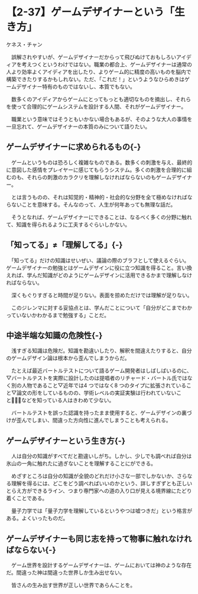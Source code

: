 # 【2-37】ゲームデザイナーという「生き方」

<div class="author">ケネス・チャン</div>

　誤解されやすいが、ゲームデザイナーだからって飛びぬけておもしろいアイディアを考えつくというわけではない。職業の都合上、ゲームデザイナーは通常の人より効率よくアイディアを出したり、よりゲーム的に精度の高いものを脳内で構築できたりするかもしれない。ただ、「これだ！」というようなひらめきはゲームデザイナー特有のものではないし、本質でもない。

　数多くのアイディアからゲームにとってもっとも適切なものを摘出し、それらを使って合理的にゲームシステムを設計する人間、それがゲームデザイナー。

　職業という意味ではそうともいかない場合もあるが、そのような大人の事情を一旦忘れて、ゲームデザイナーの本質のみについて語りたい。

## ゲームデザイナーに求められるもの{-}

　ゲームというものは恐ろしく複雑なものである。数多くの刺激を与え、最終的に意図した感情をプレイヤーに感じてもらうシステム。多くの刺激を合理的に組むのも、それらの刺激のカラクリを理解しなければならないのもゲームデザイナー。

　とは言うものの、それは知覚的・精神的・社会的な分野を全て極めなければならないことを意味する。そんなのって、人生が何年あっても無理な話だ。

　そうとなれば、ゲームデザイナーにできることは、なるべく多くの分野に触れて、知識を得られるように工夫するぐらいしかない。

## 「知ってる」≠「理解してる」{-}

　「知ってる」だけの知識はせいぜい、議論の際のブラフとして使えるぐらい。ゲームデザイナーの勉強とはゲームデザインに役に立つ知識を得ること。言い換えれば、学んだ知識がどのようにゲームデザインに活用できるかまで理解しなければならない。

　深くもぐりすぎると時間が足りない。表面を掠めただけでは理解が足りない。

　このジレンマに対する妥協点とは、学んだことについて「自分がどこまでわかっていないかわかるまで勉強する」ことだ。

## 中途半端な知識の危険性{-}

　浅すぎる知識は危険だ。知識を勘違いしたり、解釈を間違えたりすると、自分のゲームデザイン論は根本から歪んでしまうからだ。

　たとえば最近バートルテストについて語るゲーム開発者はしばしばいるのに、▽バートルテストを実際に設計したのは提唱者のリチャード・バートル氏ではなく別の人物であること▽近年では4 つではなく8 つのタイプに拡張されていること▽論文の形をしているものの、学術レベルの実証実験は行われていないこと、̶̶などを知っている人はきわめて少ない。

　バートルテストを誤った認識を持ったまま使用すると、ゲームデザインの裏づけが歪んでしまい、間違った方向性に進んでしまうことも考えられる。

## ゲームデザイナーという生き方{-}

　人は自分の知識がすべてだと勘違いしがち。しかし、少しでも調べれば自分は氷山の一角に触れたに過ぎないことを理解することにができる。

　めざすところは自分の知識が全貌のどれだけ小さな一部でしかないか、さらなる理解を得るには、どこをどう調べればいいのかという、詳しすぎずとも正しいとらえ方ができるライン、つまり専門家への道の入り口が見える境界線にたどり着くことである。

　量子力学では「量子力学を理解しているというやつは嘘つきだ」という格言がある。よくいったものだ。

## ゲームデザイナーも同じ志を持って物事に触れなければならない{-}

　ゲーム世界を設計するゲームデザイナーは、ゲームにおいては神のような存在だ。間違った神は間違った世界しか生み出せない。

　皆さんの生み出す世界が正しい世界であらんことを。
